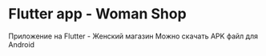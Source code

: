 # Flutter app - Woman Shop
Приложение на Flutter - Женский магазин
Можно скачать APK файл для Android
